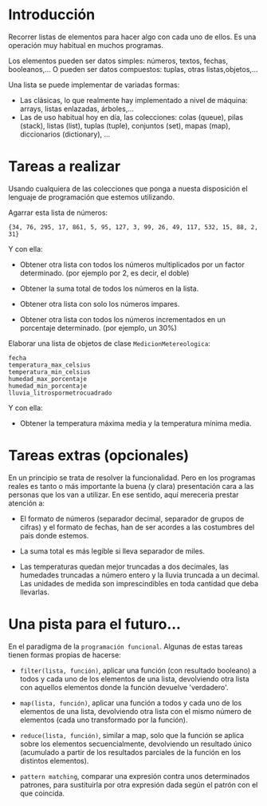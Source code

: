 # Introducción

Recorrer listas de elementos para hacer algo con cada uno de ellos. Es una operación muy habitual en muchos programas.

Los elementos pueden ser datos simples: números, textos, fechas, booleanos,... O pueden ser datos compuestos: tuplas, otras listas,objetos,...

Una lista se puede implementar de variadas formas:

- Las clásicas, lo que realmente hay implementado a nivel de máquina: arrays, listas enlazadas, árboles,...
- Las de uso habitual hoy en día, las colecciones: colas (queue), pilas (stack), listas (list), tuplas (tuple), conjuntos (set), mapas (map), diccionarios (dictionary), ...

# Tareas a realizar

Usando cualquiera de las colecciones que ponga a nuesta disposición el lenguaje de programación que estemos utilizando.

Agarrar esta lista de números:

```
{34, 76, 295, 17, 861, 5, 95, 127, 3, 99, 26, 49, 117, 532, 15, 88, 2, 31}
```

Y con ella:

- Obtener otra lista con todos los números multiplicados por un factor determinado. (por ejemplo por 2, es decir, el doble)

- Obtener la suma total de todos los números en la lista.

- Obtener otra lista con solo los números impares.

- Obtener otra lista con todos los números incrementados en un porcentaje determinado. (por ejemplo, un 30%)

Elaborar una lista de objetos de clase `MedicionMetereologica`:

```
fecha
temperatura_max_celsius
temperatura_min_celsius
humedad_max_porcentaje
humedad_min_porcentaje
lluvia_litrospormetrocuadrado
```

Y con ella:

- Obtener la temperatura máxima media y la temperatura mínima media.

# Tareas extras (opcionales)

En un principio se trata de resolver la funcionalidad. Pero en los programas reales es tanto o más importante la buena (y clara) presentación cara a las personas que los van a utilizar. En ese sentido, aquí mereceria prestar atención a:

- El formato de números (separador decimal, separador de grupos de cifras) y el formato de fechas, han de ser acordes a las costumbres del pais donde estemos.

- La suma total es más legible si lleva separador de miles.

- Las temperaturas quedan mejor truncadas a dos decimales, las humedades truncadas a número entero y la lluvia truncada a un decimal. Las unidades de medida son imprescindibles en toda cantidad que deba llevarlas.

# Una pista para el futuro...

En el paradigma de la `programación funcional`. Algunas de estas tareas tienen formas propias de hacerse:

- `filter(lista, función)`, aplicar una función (con resultado booleano) a todos y cada uno de los elementos de una lista, devolviendo otra lista con aquellos elementos donde la función devuelve 'verdadero'.

- `map(lista, función)`, aplicar una función a todos y cada uno de los elementos de una lista, devolviendo otra lista con el mismo número de elementos (cada uno transformado por la función).

- `reduce(lista, función)`, similar a map, solo que la función se aplica sobre los elementos secuencialmente, devolviendo un resultado único (acumulado a partir de los resultados parciales de la función en los distintos elementos).

- `pattern matching`, comparar una expresión contra unos determinados patrones, para sustituirla por otra expresión dada según el patrón con el que coincida.
